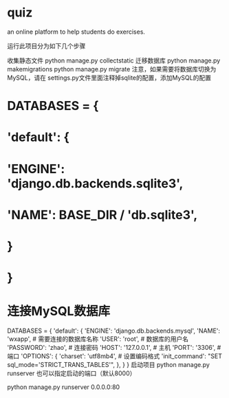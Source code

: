 # quiz
an online platform to help students do exercises.

运行此项目分为如下几个步骤

收集静态文件
python manage.py collectstatic
迁移数据库
python manage.py makemigrations
python manage.py migrate
注意，如果需要将数据库切换为MySQL，请在 settings.py文件里面注释掉sqlite的配置，添加MySQL的配置

# DATABASES = {
#     'default': {
#         'ENGINE': 'django.db.backends.sqlite3',
#         'NAME': BASE_DIR / 'db.sqlite3',
#     }
# }

# 连接MySQL数据库
DATABASES = {
    'default': {
        'ENGINE': 'django.db.backends.mysql',
        'NAME': 'wxapp',     # 需要连接的数据库名称
        'USER': 'root',      # 数据库的用户名
        'PASSWORD': 'zhao',  # 连接密码
        'HOST': '127.0.0.1', # 主机
        'PORT': '3306',      # 端口
        'OPTIONS': {
            'charset': 'utf8mb4',  # 设置编码格式
            'init_command': "SET sql_mode='STRICT_TRANS_TABLES'",
        },
    }
}
启动项目
python manage.py runserver
也可以指定启动的端口（默认8000）

python manage.py runserver 0.0.0.0:80
